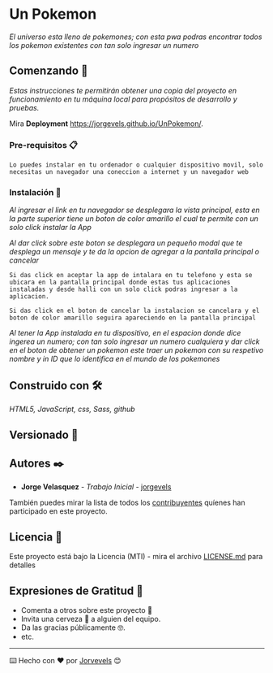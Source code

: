 # Un Pokemon

_El universo esta lleno de pokemones; con esta pwa podras encontrar todos los pokemon existentes con tan solo ingresar un numero_

## Comenzando 🚀

_Estas instrucciones te permitirán obtener una copia del proyecto en funcionamiento en tu máquina local para propósitos de desarrollo y pruebas._

Mira **Deployment** https://jorgevels.github.io/UnPokemon/.

### Pre-requisitos 📋

```
Lo puedes instalar en tu ordenador o cualquier dispositivo movil, solo necesitas un navegador una coneccion a internet y un navegador web
```

### Instalación 🔧

_Al ingresar el link en tu navegador se desplegara la vista principal, esta en la parte superior tiene un boton de color amarillo el cual te permite con un solo click instalar la App_

_Al dar click sobre este boton se desplegara un pequeño modal que te desplega un mensaje y te da la opcion de agregar a la pantalla principal o cancelar_

```
Si das click en aceptar la app de intalara en tu telefono y esta se ubicara en la pantalla principal donde estas tus aplicaciones instaladas y desde halli con un solo click podras ingresar a la aplicacion.

Si das click en el boton de cancelar la instalacion se cancelara y el boton de color amarillo seguira apareciendo en la pantalla principal
```

_Al tener la App instalada en tu dispositivo, en el espacion donde dice ingerea un numero; con tan solo ingresar un numero cualquiera y dar click en el boton de obtener un pokemon este traer un pokemon con su respetivo nombre y in ID que lo identifica en el mundo de los pokemones_

## Construido con 🛠️

_HTML5, JavaScript, css, Sass, github_

## Versionado 📌

## Autores ✒️

- **Jorge Velasquez** - _Trabajo Inicial_ - [jorgevels](https://github.com/villanuevand)

También puedes mirar la lista de todos los [contribuyentes](https://github.com/your/project/contributors) quíenes han participado en este proyecto.

## Licencia 📄

Este proyecto está bajo la Licencia (MTI) - mira el archivo [LICENSE.md](LICENSE.md) para detalles

## Expresiones de Gratitud 🎁

- Comenta a otros sobre este proyecto 📢
- Invita una cerveza 🍺 a alguien del equipo.
- Da las gracias públicamente 🤓.
- etc.

---

⌨️ Hecho con ❤️ por [Jorvevels](https://github.com/jorvevels) 😊
